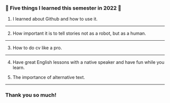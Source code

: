 ### 🥳 Five things I learned this semester in 2022 🥳

1) I learned about Github and how to use it.
___

2) How important it is to tell stories not as a robot, but as a human.
___

3) How to do cv like a pro.
___

4) Have great English lessons with a native speaker and have fun while you learn. 

5) The importance of alternative text.
---

### Thank you so much! 
